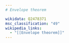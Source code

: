 ```yaml
---
# Envelope theorem

wikidata: Q2478371
msc_classification: "49"
wikipedia_links:
  - "[[Envelope theorem]]"
---
```

